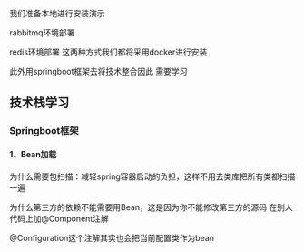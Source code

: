 我们准备本地进行安装演示

rabbitmq环境部署

redis环境部署 这两种方式我们都将采用docker进行安装

此外用springboot框架去将技术整合因此 需要学习





## 技术栈学习

### Springboot框架

#### **1、Bean加载**

为什么需要包扫描：减轻spring容器启动的负担，这样不用去类库把所有类都扫描一遍

为什么第三方的依赖不能需要用Bean，这是因为你不能修改第三方的源码 在别人代码上加@Component注解

@Configuration这个注解其实也会把当前配置类作为bean
























